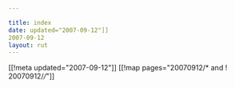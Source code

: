 ```yaml
---

title: index
date: updated="2007-09-12"]]
2007-09-12
layout: rut
---
```


[[!meta updated="2007-09-12"]]
[[!map pages="20070912/* and ! 20070912/*/*"]]
